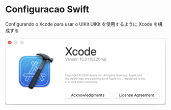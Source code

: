 # Configuracao Swift

Configurando o Xcode para usar o UIKit
UIKit を使用するように Xcode を構成する

![](https://github.com/ghsumiyasu/Swift-Basico/blob/main/Imagens/Img01.png)


